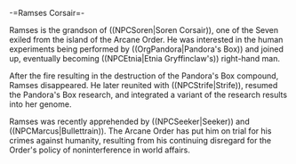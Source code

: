-=Ramses Corsair=-

Ramses is the grandson of ((NPCSoren|Soren Corsair)), one of the Seven exiled from the island of the Arcane Order. He was interested in the human experiments being performed by ((OrgPandora|Pandora's Box)) and joined up, eventually becoming ((NPCEtnia|Etnia Gryffinclaw's)) right-hand man.

After the fire resulting in the destruction of the Pandora's Box compound, Ramses disappeared. He later reunited with ((NPCStrife|Strife)), resumed the Pandora's Box research, and integrated a variant of the research results into her genome.

Ramses was recently apprehended by ((NPCSeeker|Seeker)) and ((NPCMarcus|Bullettrain)). The Arcane Order has put him on trial for his crimes against humanity, resulting from his continuing disregard for the Order's policy of noninterference in world affairs.
